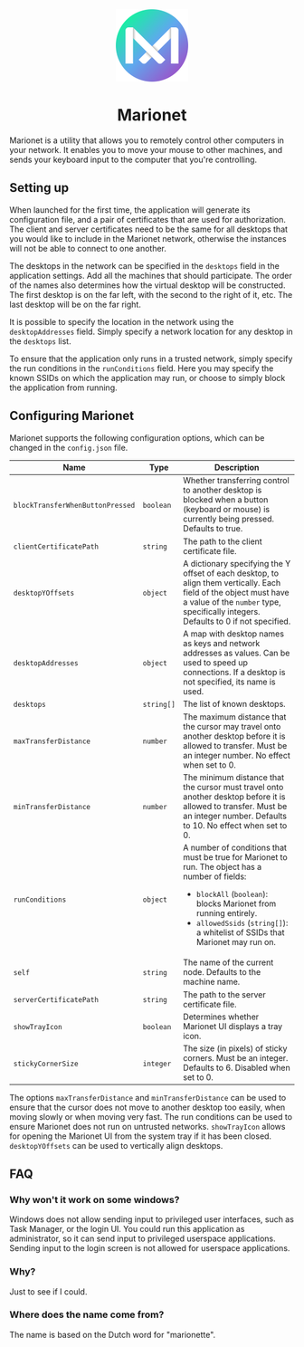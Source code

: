 <div align="center">
    <img width="128" height="128" src="art/logo.png">
    <h1>Marionet</h1>
</div>

Marionet is a utility that allows you to remotely control other computers in your network. It enables you to move your mouse to other machines, and sends your keyboard input to the computer that you're controlling.

## Setting up

When launched for the first time, the application will generate its configuration file, and a pair of certificates that are used for authorization. The client and server certificates need to be the same for all desktops that you would like to include in the Marionet network, otherwise the instances will not be able to connect to one another.

The desktops in the network can be specified in the `desktops` field in the application settings. Add all the machines that should participate. The order of the names also determines how the virtual desktop will be constructed. The first desktop is on the far left, with the second to the right of it, etc. The last desktop will be on the far right.

It is possible to specify the location in the network using the `desktopAddresses` field. Simply specify a network location for any desktop in the `desktops` list.

To ensure that the application only runs in a trusted network, simply specify the run conditions in the `runConditions` field. Here you may specify the known SSIDs on which the application may run, or choose to simply block the application from running.

## Configuring Marionet

Marionet supports the following configuration options, which can be changed in the `config.json` file.

| Name | Type | Description |
|---|---|---|
| `blockTransferWhenButtonPressed` | `boolean` | Whether transferring control to another desktop is blocked when a button (keyboard or mouse) is currently being pressed. Defaults to true. |
| `clientCertificatePath` | `string` | The path to the client certificate file. |
| `desktopYOffsets` | `object` | A dictionary specifying the Y offset of each desktop, to align them vertically. Each field of the object must have a value of the `number` type, specifically integers. Defaults to 0 if not specified. |
| `desktopAddresses` | `object` | A map with desktop names as keys and network addresses as values. Can be used to speed up connections. If a desktop is not specified, its name is used. |
| `desktops` | `string[]` | The list of known desktops. |
| `maxTransferDistance` | `number` | The maximum distance that the cursor may travel onto another desktop before it is allowed to transfer. Must be an integer number. No effect when set to 0. |
| `minTransferDistance` | `number` | The minimum distance that the cursor must travel onto another desktop before it is allowed to transfer. Must be an integer number. Defaults to 10. No effect when set to 0. |
| `runConditions` | `object` | A number of conditions that must be true for Marionet to run. The object has a number of fields: <ul><li>`blockAll` (`boolean`): blocks Marionet from running entirely.</li><li>`allowedSsids` (`string[]`): a whitelist of SSIDs that Marionet may run on.</li></ul> |
| `self` | `string` | The name of the current node. Defaults to the machine name. |
| `serverCertificatePath` | `string` | The path to the server certificate file. |
| `showTrayIcon` | `boolean` | Determines whether Marionet UI displays a tray icon. |
| `stickyCornerSize` | `integer` | The size (in pixels) of sticky corners. Must be an integer. Defaults to 6. Disabled when set to 0. |

The options `maxTransferDistance` and `minTransferDistance` can be used to ensure that the cursor does not move to another desktop too easily, when moving slowly or when moving very fast. The run conditions can be used to ensure Marionet does not run on untrusted networks. `showTrayIcon` allows for opening the Marionet UI from the system tray if it has been closed. `desktopYOffsets` can be used to vertically align desktops.

## FAQ

### Why won't it work on some windows?

Windows does not allow sending input to privileged user interfaces, such as Task Manager, or the login UI. You could run this application as administrator, so it can send input to privileged userspace applications. Sending input to the login screen is not allowed for userspace applications.

### Why?

Just to see if I could.

### Where does the name come from?

The name is based on the Dutch word for "marionette".
